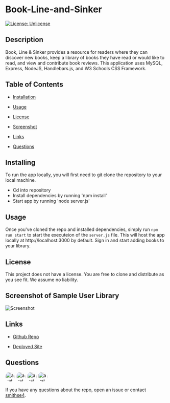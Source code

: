 # Book-Line-and-Sinker
[![License: Unlicense](https://img.shields.io/badge/license-Unlicense-blue.svg)](http://unlicense.org/)

## Description

Book, Line & Sinker provides a resource for readers where they can discover new books, keep a library of books they have read or would like to read, and view and contribute book reviews. This application uses MySQL, Express, NodeJS, Handlebars.js, and W3 Schools CSS Framework.

## Table of Contents

* [Installation](#installation)

* [Usage](#usage)

* [License](#license)

* [Screenshot](#screenshot)

* [Links](#links)

* [Questions](#questions)

## Installing

To run the app locally, you will first need to git clone the repository to your local machine.

* Cd into repository
* Install dependencies by running 'npm install'
* Start app by running 'node server.js'

## Usage

Once you've cloned the repo and installed dependencies, simply run `npm run start` to start the executeion of the `server.js` file. This will host the app locally at http://localhost:3000 by default. Sign in and start adding books to your library.

## License

This project does not have a license. You are free to clone and distribute as you see fit. We assume no liability.

## Screenshot of Sample User Library

![Screenshot](./public/img/screenshots/screenshot.png)

## Links

* [Github Repo](https://github.com/smithse4/Book-Line-And-Sinker)

* [Deployed Site](https://bookls.herokuapp.com/)

## Questions

<img src="https://avatars3.githubusercontent.com/u/28291062?v=4" alt="avatar" style="border-radius: 16px;" width="30" /> <img src="https://avatars0.githubusercontent.com/u/59581501?v=4" alt="avatar" style="border-radius: 16px;" width="30" /> <img src="https://avatars0.githubusercontent.com/u/59235205?v=4" alt="avatar" style="border-radius: 16px;" width="30" /> <img src="https://avatars2.githubusercontent.com/u/58233364?v=4" alt="avatar" style="border-radius: 16px;" width="30" />

If you have any questions about the repo, open an issue or contact [smithse4](https://api.github.com/users/smithse4).

